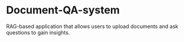 # Document-QA-system
RAG-based application that allows users to upload documents and ask questions to gain insights.
